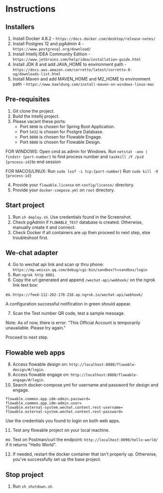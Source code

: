 # Instructions

Installers
----------
1. Install Docker 4.8.2 - 
```https://docs.docker.com/desktop/release-notes/```
2. Install Postgres 12 and pgAdmin 4 - 
```https://www.postgresql.org/download/```
3. Install Intellij IDEA Community Edition - 
```https://www.jetbrains.com/help/idea/installation-guide.html```
4. Install JDK 8 and add JAVA_HOME to environment path - 
```https://docs.aws.amazon.com/corretto/latest/corretto-8-ug/downloads-list.html```
5. Install Maven and add MAVEN_HOME and M2_HOME to environment path - 
```https://www.baeldung.com/install-maven-on-windows-linux-mac```

Pre-requisites
--------------

1. Git clone the project.
2. Build the Intellij project.
3. Please vacant these ports:
    * Port ```8090``` is chosen for Spring Boot Application.
    * Port ```5432``` is chosen for Postgre Database.
    * Port ```8080``` is chosen for Flowable Engage.
    * Port ```8888``` is chosen for Flowable Design.
   
FOR WINDOWS: Open cmd as admin for Windows. 
Run ```netstat -ano | findstr {port-number}``` to find process number and
```taskkill /F /pid {process-id}```to end session

FOR MACOS/LINUX: 
Run ```sudo lsof -i tcp:{port-number}```
Run ```sudo kill -9 {process-id}```

4. Provide your ```flowable.license``` on ```config/license/``` directory.
5. Provide your ```docker-compose.yml``` on ```root``` directory.

Start project
-------------

1. Run ```sh deploy.sh```. Use credentials found in the Screenshot.
2. Check pgAdmin if ```FLOWABLE_TEST``` database is created.
Otherwise, manually create it and connect.
3. Check Docker if all containers are up then proceed to next step, else troubleshoot first.

We-chat adapter
-----------

4. Go to wechat api link and scan qr thru phone: 
```https://mp.weixin.qq.com/debug/cgi-bin/sandbox?t=sandbox/login```
5. Run ```ngrok http 8081```.
6. Copy the url generated and append ```/wechat-api/webhook/``` on the ngrok link text box:

ex.  ```https://feed-112-202-178-210.ap.ngrok.io/wechat-api/webhook/```

A configuration successful notification in green should appear.

7. Scan the Test number QR code, test a sample message.

Note: As of now, there is error: "This Official Account is temporarily unavailable. Please try again."

Proceed to next step.

Flowable web apps
-----------------

8. Access flowable design on: ```http://localhost:8888/flowable-design/#/login```.
9. Access flowable engage on: ```http://localhost:8080/flowable-engage/#/login```.
10. Search docker-compose.yml for username and password for design and engage.
```Use the keywords:
flowable.common.app.idm-admin.password=
flowable.common.app.idm-admin.user=
flowable.external-system.wechat.content.rest-username=
flowable.external-system.wechat.content.rest-password=
```

Use the credentials you found to login on both web apps.

11. Test any flowable project on your local machine. 

ex. Test on Postman/curl the endpoint: ```http://localhost:8090/hello-world/``` if it returns "Hello World".

12. If needed, restart the docker container that isn't properly up. Otherwise, you've successfully set up the base project.

Stop project
------------

1. Run ```sh shutdown.sh```.